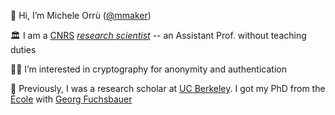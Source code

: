  👋 Hi, I’m Michele Orrù ([@mmaker](https://twitter.com/mmaker))

 🏛️ I am a [CNRS](https://www.cnrs.fr/en/cnrs) [_research scientist_](https://en.wikipedia.org/wiki/Academic_ranks_in_France#Research-only_positions) -- an Assistant Prof. without teaching duties

 🥷🏻 I’m interested in cryptography for anonymity and authentication

🎨 Previously, I was a research scholar at [UC Berkeley](https://eecs.berkeley.edu/). I got my PhD from the [École](https://ens.fr) with [Georg Fuchsbauer](https://www.di.ens.fr/~fuchsbau/)
